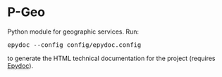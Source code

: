 P-Geo
=====

Python module for geographic services. Run:
<pre>epydoc --config config/epydoc.config</pre>
to generate the HTML technical documentation for the project (requires <a href='http://epydoc.sourceforge.net/' target='_blank'>Epydoc</a>).